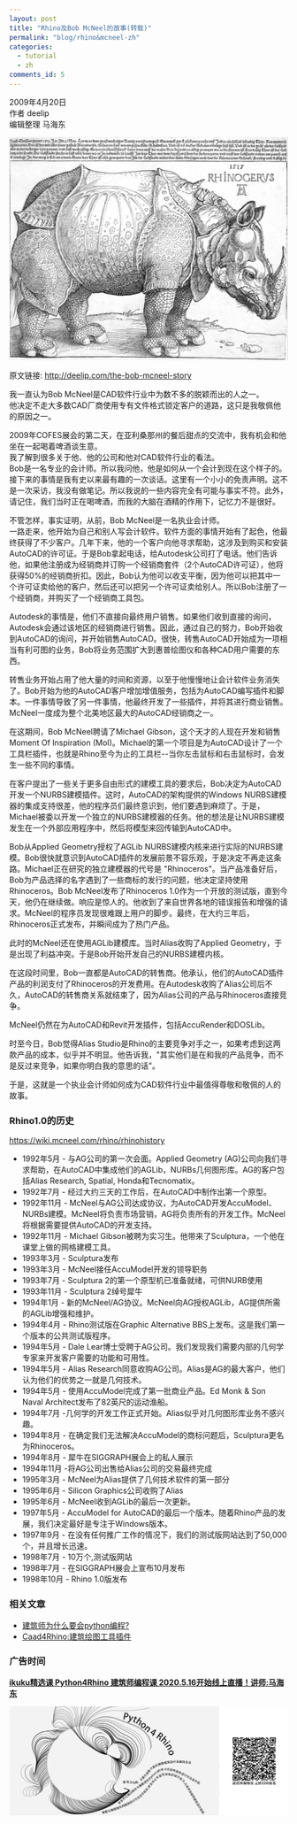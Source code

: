 ```yaml
---
layout: post
title: "Rhino及Bob McNeel的故事(转载)"
permalink: "blog/rhino&mcneel-zh"
categories:
  - tutorial
  - zh
comments_id: 5
---
```


2009年4月20日  
作者 deelip   
编辑整理 马海东  

![rhino](/assets/images/5-rhinoHistory/rhino.jpg)

原文链接: [ http://deelip.com/the-bob-mcneel-story ](http://deelip.com/the-bob-mcneel-story)  

我一直认为Bob McNeel是CAD软件行业中为数不多的脱颖而出的人之一。  
他决定不走大多数CAD厂商使用专有文件格式锁定客户的道路，这只是我敬佩他的原因之一。

2009年COFES展会的第二天，在亚利桑那州的餐后甜点的交流中，我有机会和他坐在一起喝着啤酒谈生意。  
我了解到很多关于他、他的公司和他对CAD软件行业的看法。  
Bob是一名专业的会计师。所以我问他，他是如何从一个会计到现在这个样子的。接下来的事情是我有史以来最有趣的一次谈话。这里有一个小小的免责声明。这不是一次采访，我没有做笔记。所以我说的一些内容完全有可能与事实不符。此外，请记住，我们当时正在喝啤酒，而我的大脑在酒精的作用下，记忆力不是很好。

不管怎样，事实证明，从前，Bob McNeel是一名执业会计师。  
一路走来，他开始为自己和别人写会计软件。软件方面的事情开始有了起色，他最终获得了不少客户。几年下来，他的一个客户向他寻求帮助，这涉及到购买和安装AutoCAD的许可证。于是Bob拿起电话，给Autodesk公司打了电话。他们告诉他，如果他注册成为经销商并订购一个经销商套件（2个AutoCAD许可证），他将获得50%的经销商折扣。因此，Bob认为他可以收支平衡，因为他可以把其中一个许可证卖给他的客户，然后还可以把另一个许可证卖给别人。所以Bob注册了一个经销商，并购买了一个经销商工具包。

Autodesk的事情是，他们不直接向最终用户销售。如果他们收到直接的询问，Autodesk会通过该地区的经销商进行销售。因此，通过自己的努力，Bob开始收到AutoCAD的询问，并开始销售AutoCAD。很快，转售AutoCAD开始成为一项相当有利可图的业务，Bob将业务范围扩大到惠普绘图仪和各种CAD用户需要的东西。

转售业务开始占用了他大量的时间和资源，以至于他慢慢地让会计软件业务消失了。Bob开始为他的AutoCAD客户增加增值服务，包括为AutoCAD编写插件和脚本。一件事情导致了另一件事情，他最终开发了一些插件，并将其进行商业销售。McNeel一度成为整个北美地区最大的AutoCAD经销商之一。

在这期间，Bob McNeel聘请了Michael Gibson，这个天才的人现在开发和销售Moment Of Inspiration (MoI)。Michael的第一个项目是为AutoCAD设计了一个工具栏插件，也就是Rhino至今为止的工具栏--当你左击鼠标和右击鼠标时，会发生一些不同的事情。

在客户提出了一些关于更多自由形式的建模工具的要求后，Bob决定为AutoCAD开发一个NURBS建模插件。这时，AutoCAD的架构提供的Windows NURBS建模器的集成支持很差，他的程序员们最终意识到，他们要遇到麻烦了。于是，Michael被委以开发一个独立的NURBS建模器的任务。他的想法是让NURBS建模发生在一个外部应用程序中，然后将模型来回传输到AutoCAD中。

Bob从Applied Geometry授权了AGLib NURBS建模内核来进行实际的NURBS建模。Bob很快就意识到AutoCAD插件的发展前景不容乐观，于是决定不再走这条路。Michael正在研究的独立建模器的代号是 "Rhinoceros"。当产品准备好后，Bob为产品选择的名字遇到了一些商标的发行的问题，他决定坚持使用Rhinoceros。Bob McNeel发布了Rhinoceros 1.0作为一个开放的测试版，直到今天，他仍在继续做。响应是惊人的。他收到了来自世界各地的错误报告和增强的请求。McNeel的程序员发现很难跟上用户的脚步。最终，在大约三年后，Rhinoceros正式发布，并瞬间成为了热门产品。

此时的McNeel还在使用AGLib建模库。当时Alias收购了Applied Geometry，于是出现了利益冲突。于是Bob开始开发自己的NURBS建模内核。

在这段时间里，Bob一直都是AutoCAD的转售商。他承认，他们的AutoCAD插件产品的利润支付了Rhinoceros的开发费用。在Autodesk收购了Alias公司后不久，AutoCAD的转售商关系就结束了，因为Alias公司的产品与Rhinoceros直接竞争。  

McNeel仍然在为AutoCAD和Revit开发插件，包括AccuRender和DOSLib。

时至今日，Bob觉得Alias Studio是Rhino的主要竞争对手之一，如果考虑到这两款产品的成本，似乎并不明显。他告诉我，"其实他们是在和我的产品竞争，而不是反过来竞争，如果你明白我的意思的话"。

于是，这就是一个执业会计师如何成为CAD软件行业中最值得尊敬和敬佩的人的故事。


### Rhino1.0的历史

[ https://wiki.mcneel.com/rhino/rhinohistory ]( https://wiki.mcneel.com/rhino/rhinohistory )  

* 1992年5月 - 与AG公司的第一次会面。Applied Geometry (AG)公司向我们寻求帮助，在AutoCAD中集成他们的AGLib，NURBs几何图形库。AG的客户包括Alias Research, Spatial, Honda和Tecnomatix。
* 1992年7月 - 经过大约三天的工作后，在AutoCAD中制作出第一个原型。
* 1992年11月 - McNeel与AG公司达成协议，为AutoCAD开发AccuModel、NURBs建模。McNeel将负责市场营销，AG将负责所有的开发工作。McNeel将根据需要提供AutoCAD的开发支持。
* 1992年11月 - Michael Gibson被聘为实习生。他带来了Sculptura，一个他在课堂上做的网格建模工具。
* 1993年3月 - Sculptura发布
* 1993年3月 - McNeel接任AccuModel开发的领导职务
* 1993年7月 - Sculptura 2的第一个原型机已准备就绪，可供NURB使用
* 1993年11月 - Sculptura 2绰号犀牛
* 1994年1月 - 新的McNeel/AG协议。McNeel向AG授权AGLib，AG提供所需的AGLib增强和维护。
* 1994年4月 - Rhino测试版在Graphic Alternative BBS上发布。这是我们第一个版本的公共测试版程序。
* 1994年5月 - Dale Lear博士受聘于AG公司。我们发现我们需要内部的几何学专家来开发客户需要的功能和可用性。
* 1994年5月 - Alias Research同意收购AG公司。Alias是AG的最大客户，他们认为他们的优势之一就是几何技术。
* 1994年5月 - 使用AccuModel完成了第一批商业产品。Ed Monk & Son Naval Architect发布了82英尺的运动渔船。
* 1994年7月 -几何学的开发工作正式开始。Alias似乎对几何图形库业务不感兴趣。
* 1994年8月 - 在确定我们无法解决AccuModel的商标问题后，Sculptura更名为Rhinoceros。
* 1994年8月 - 犀牛在SIGGRAPH展会上的私人展示
* 1994年11月 -将AG公司出售给Alias公司的交易最终完成
* 1995年3月 - McNeel为Alias提供了几何技术软件的第一部分
* 1995年6月 - Silicon Graphics公司收购了Alias
* 1995年6月 - McNeel收到AGLib的最后一次更新。
* 1997年5月 - AccuModel for AutoCAD的最后一个版本。随着Rhino产品的发展，我们决定最好是专注于Windows版本。
* 1997年9月 - 在没有任何推广工作的情况下，我们的测试版网站达到了50,000个，并且增长迅速。
* 1998年7月 - 10万个,测试版网站
* 1998年7月 - 在SIGGRAPH展会上宣布10月发布
* 1998年10月 - Rhino 1.0版发布

### 相关文章

* [建筑师为什么要会python编程?](http://www.ikuku.cn/article/jianzhushiweishenmyhpythonbc)
* [Caad4Rhino:建筑绘图工具插件](http://www.ikuku.cn/article/caad4rhinojzhtgjcj)

### 广告时间

**[ikuku精选课 Python4Rhino 建筑师编程课 2020.5.16开始线上直播！讲师:马海东](https://zhuanlan.zhihu.com/p/112421161)**

![python tutorial](/assets/images/1-caad4rhino/pyClass2.jpg)

